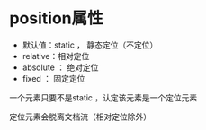 # position属性

- 默认值：static ， 静态定位（不定位）
- relative：相对定位
- absolute ： 绝对定位
- fixed ： 固定定位

一个元素只要不是static ，认定该元素是一个定位元素

定位元素会脱离文档流（相对定位除外）
